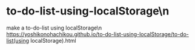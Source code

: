 # to-do-list-using-localStorage\n
make a to-do-list using localStorage\n
https://yoshikonohachikou.github.io/to-do-list-using-localStorage/to-do-list(using localStorage).html

